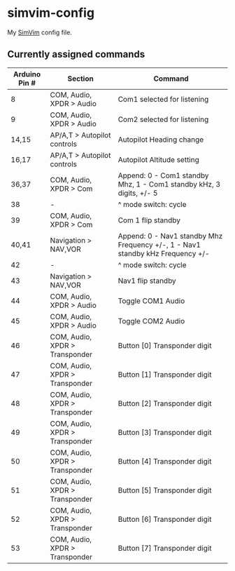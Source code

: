 # simvim-config

My [SimVim](https://simvim.com) config file.

## Currently assigned commands

| Arduino Pin # | Section | Command |
| --- | --- | --- |
| 8 | COM, Audio, XPDR > Audio | Com1 selected for listening |
| 9 | COM, Audio, XPDR > Audio | Com2 selected for listening |
| 14,15 | AP/A,T > Autopilot controls | Autopilot Heading change |
| 16,17 | AP/A,T > Autopilot controls | Autopilot Altitude setting |
| 36,37 | COM, Audio, XPDR > Com | Append: 0 - Com1 standby Mhz, 1 - Com1 standby kHz, 3 digits, +/- 5 |
| 38 | - | ^ mode switch: cycle |
| 39 | COM, Audio, XPDR > Com | Com 1 flip standby |
| 40,41 | Navigation > NAV,VOR | Append: 0 - Nav1 standby Mhz Frequency +/-, 1 - Nav1 standby kHz Frequency +/- |
| 42 | - | ^ mode switch: cycle |
| 43 | Navigation > NAV,VOR | Nav1 flip standby |
| 44 | COM, Audio, XPDR > Audio | Toggle COM1 Audio |
| 45 | COM, Audio, XPDR > Audio | Toggle COM2 Audio |
| 46 | COM, Audio, XPDR > Transponder | Button \[0] Transponder digit |
| 47 | COM, Audio, XPDR > Transponder | Button \[1] Transponder digit |
| 48 | COM, Audio, XPDR > Transponder | Button \[2] Transponder digit |
| 49 | COM, Audio, XPDR > Transponder | Button \[3] Transponder digit |
| 50 | COM, Audio, XPDR > Transponder | Button \[4] Transponder digit |
| 51 | COM, Audio, XPDR > Transponder | Button \[5] Transponder digit |
| 52 | COM, Audio, XPDR > Transponder | Button \[6] Transponder digit |
| 53 | COM, Audio, XPDR > Transponder | Button \[7] Transponder digit |
